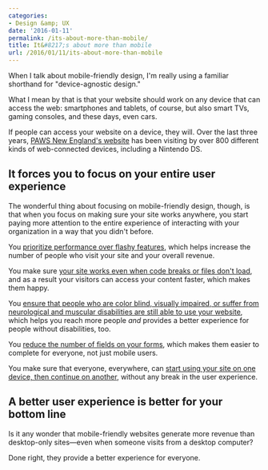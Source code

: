 ```yaml
---
categories:
- Design &amp; UX
date: '2016-01-11'
permalink: /its-about-more-than-mobile/
title: It&#8217;s about more than mobile
url: /2016/01/11/its-about-more-than-mobile
---
```


When I talk about mobile-friendly design, I'm really using a familiar shorthand for "device-agnostic design."

What I mean by that is that your website should work on any device that can access the web: smartphones and tablets, of course, but also smart TVs, gaming consoles, and these days, even cars.

If people can access your website on a device, they will. Over the last three years, [PAWS New England's website](http://pawsnewnegland.com) has been visiting by over 800 different kinds of web-connected devices, including a Nintendo DS.

<!--more-->

## It forces you to focus on your entire user experience

The wonderful thing about focusing on mobile-friendly design, though, is that when you focus on making sure your site works anywhere, you start paying more attention to the entire experience of interacting with your organization in a way that you didn't before.

You [prioritize performance over flashy features](/how-much-revenue-is-your-slow-website-costing-you/), which helps increase the number of people who visit your site and your overall revenue.

You make sure [your site works even when code breaks or files don't load](/how-to-make-sure-your-website-works-on-thousands-of-devices-without-losing-your-mind/), and as a result your visitors can access your content faster, which makes them happy.

You [ensure that people who are color blind, visually impaired, or suffer from neurological and muscular disabilities are still able to use your website](/design-for-color-blindness/), which helps you reach more people *and* provides a better experience for people without disabilities, too.

You [reduce the number of fields on your forms](/how-to-build-donation-forms-that-bring-in-more-revenue/), which makes them easier to complete for everyone, not just mobile users.

You make sure that everyone, everywhere, can [start using your site on one device, then continue on another](/the-mobile-context-myth/), without any break in the user experience.

## A better user experience is better for your bottom line

Is it any wonder that mobile-friendly websites generate more revenue than desktop-only sites&mdash;even when someone visits from a desktop computer?

Done right, they provide a better experience for everyone.